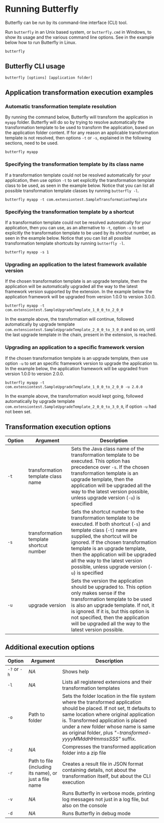 
# Running Butterfly

Butterfly can be run by its command-line interface (CLI) tool.

Run `butterfly` in an Unix based system, or `butterfly.cmd` in Windows, to show its usage and the various command line options. See in the example below how to run Butterfly in Linux.

```
butterfly
```

## Butterfly CLI usage

```
butterfly [options] [application folder]
```

## Application transformation execution examples

### Automatic transformation template resolution

By running the command below, Butterfly will transform the application in `myapp` folder. Butterfly will do so by trying to resolve automatically the transformation template to be used to transform the application, based on the application folder content. If for any reason an applicable transformation template is not resolved, then options `-t` or `-s`, explained in the following sections, need to be used.

```
butterfly myapp
```

### Specifying the transformation template by its class name

If a transformation template could not be resolved automatically for your application, then use option `-t` to set explicitly the transformation template class to be used, as seen in the example below. Notice that you can list all possible transformation template classes by running `butterfly -l`.

```
butterfly myapp -t com.extensiontest.SampleTransformationTemplate
```

### Specifying the transformation template by a shortcut

If a transformation template could not be resolved automatically for your application, then you can use, as an alternative to `-t`, option `-s` to set explicitly the transformation template to be used by its shortcut number, as seen in the example below. Notice that you can list all possible transformation template shortcuts by running `butterfly -l`.

```
butterfly myapp -s 1
```

### Upgrading an application to the latest framework available version

If the chosen transformation template is an upgrade template, then the application will be automatically upgraded all the way to the latest framework version supported by the extension. In the example below the application framework will be upgraded from version 1.0.0 to version 3.0.0.

```
butterfly myapp -t com.extensiontest.SampleUpgradeTemplate_1_0_0_to_2_0_0
```

In the example above, the transformation will continue, followed automatically by upgrade template `com.extensiontest.SampleUpgradeTemplate_2_0_0_to_3_0_0` and so on, until the last upgrade template in the chain, present in the extension, is reached.

### Upgrading an application to a specific framework version

If the chosen transformation template is an upgrade template, then use option `-u` to set an specific framework version to upgrade the application to. In the example below, the application framework will be upgraded from version 1.0.0 to version 2.0.0.

```
butterfly myapp -t com.extensiontest.SampleUpgradeTemplate_1_0_0_to_2_0_0 -u 2.0.0
```

In the example above, the transformation would kept going, followed automatically by upgrade template `com.extensiontest.SampleUpgradeTemplate_2_0_0_to_3_0_0`, if option `-u` had not been set.

## Transformation execution options

| Option | Argument | Description |
|--------|----------|-------------|
|`-t`|transformation template class name|Sets the Java class name of the transformation template to be executed. This option has precedence over `-s`. If the chosen transformation template is an upgrade template, then the application will be upgraded all the way to the latest version possible, unless upgrade version (`-u`) is specified|
|`-s`|transformation template shortcut number|Sets the shortcut number to the transformation template to be executed. If both shortcut (`-s`) and template class (`-t`) name are supplied, the shortcut will be ignored. If the chosen transformation template is an upgrade template, then the application will be upgraded all the way to the latest version possible, unless upgrade version (`-u`) is specified|
|`-u`|upgrade version|Sets the version the application should be upgraded to. This option only makes sense if the transformation template to be used is also an upgrade template. If not, it is ignored. If it is, but this option is not specified, then the application will be upgraded all the way to the latest version possible.|

## Additional execution options

| Option | Argument | Description |
|--------|----------|-------------|
|`-?` or `-h`|_NA_|Shows help|
|`-l`|_NA_|Lists all registered extensions and their transformation templates|
|`-o`|Path to folder|Sets the folder location in the file system where the transformed application should be placed. If not set, tt defaults to same location where original application is. Transformed application is placed under a new folder whose name is same as original folder, plus _"-transformed-yyyyMMddHHmmssSSS"_ suffix.|
|`-z`|_NA_|Compresses the transformed application folder into a zip file|
|`-r`|Path to file (including its name), or just a file name|Creates a result file in JSON format containing details, not about the transformation itself, but about the CLI execution|
|`-v`|_NA_|Runs Butterfly in verbose mode, printing log messages not just in a log file, but also on the console|
|`-d`|_NA_|Runs Butterfly in debug mode|